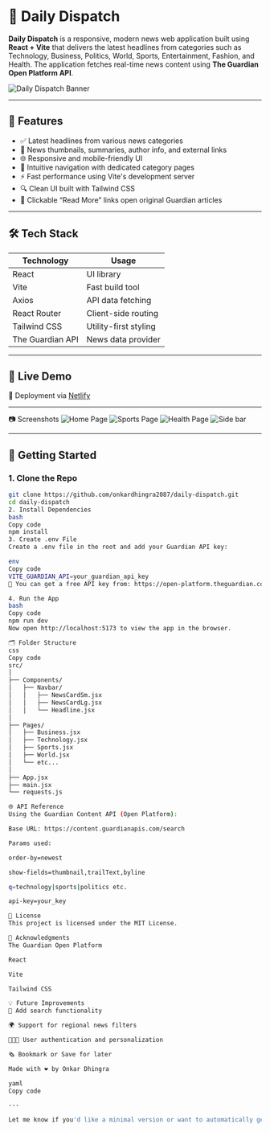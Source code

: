 # 📰 Daily Dispatch

**Daily Dispatch** is a responsive, modern news web application built using **React + Vite** that delivers the latest headlines from categories such as Technology, Business, Politics, World, Sports, Entertainment, Fashion, and Health. The application fetches real-time news content using **The Guardian Open Platform API**.

![Daily Dispatch Banner](./src/assets/favicon.png)

---

## 📌 Features

- ✅ Latest headlines from various news categories
- 📸 News thumbnails, summaries, author info, and external links
- 🌐 Responsive and mobile-friendly UI
- 🧭 Intuitive navigation with dedicated category pages
- ⚡ Fast performance using Vite's development server
- 🔍 Clean UI built with Tailwind CSS
- 🔗 Clickable “Read More” links open original Guardian articles

---

## 🛠️ Tech Stack

| Technology       | Usage                          |
|------------------|--------------------------------|
| React            | UI library                     |
| Vite             | Fast build tool                |
| Axios            | API data fetching              |
| React Router     | Client-side routing            |
| Tailwind CSS     | Utility-first styling          |
| The Guardian API | News data provider             |

---

## 🧪 Live Demo

🚀 Deployment via [Netlify](https://onkar-dhingra-daily-dispatch.netlify.app/)

---
📷 Screenshots
![Home Page](./public/Home.png)
![Sports Page](./public/Sports.png)
![Health Page](./public/Health.png)
![Side bar](./public/Sidebar.png)
 _ _ _

## 🔑 Getting Started

### 1. Clone the Repo

```bash
git clone https://github.com/onkardhingra2087/daily-dispatch.git
cd daily-dispatch
2. Install Dependencies
bash
Copy code
npm install
3. Create .env File
Create a .env file in the root and add your Guardian API key:

env
Copy code
VITE_GUARDIAN_API=your_guardian_api_key
📌 You can get a free API key from: https://open-platform.theguardian.com/

4. Run the App
bash
Copy code
npm run dev
Now open http://localhost:5173 to view the app in the browser.

🗂️ Folder Structure
css
Copy code
src/
│
├── Components/
│   ├── Navbar/
│   │   ├── NewsCardSm.jsx
│   │   ├── NewsCardLg.jsx
│   │   └── Headline.jsx
│
├── Pages/
│   ├── Business.jsx
│   ├── Technology.jsx
│   ├── Sports.jsx
│   ├── World.jsx
│   └── etc...
│
├── App.jsx
├── main.jsx
└── requests.js

🌐 API Reference
Using the Guardian Content API (Open Platform):

Base URL: https://content.guardianapis.com/search

Params used:

order-by=newest

show-fields=thumbnail,trailText,byline

q=technology|sports|politics etc.

api-key=your_key

📄 License
This project is licensed under the MIT License.

🙌 Acknowledgments
The Guardian Open Platform

React

Vite

Tailwind CSS

💡 Future Improvements
🔎 Add search functionality

🌍 Support for regional news filters

🧑‍🤝‍🧑 User authentication and personalization

🗞 Bookmark or Save for later

Made with ❤️ by Onkar Dhingra

yaml
Copy code

---

Let me know if you'd like a minimal version or want to automatically generate badges
